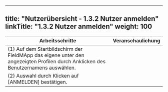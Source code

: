 
---
title: "Nutzerübersicht - 1.3.2 Nutzer anmelden"
linkTitle: "1.3.2 Nutzer anmelden"
weight: 100
---

| Arbeitsschritte | Veranschaulichung |
| ------ | :-----: |
| (1) Auf dem Startbildschirm der FieldMApp das eigene unter den angezeigten Profilen durch Anklicken des Benutzernamens auswählen. |  |
| (2) Auswahl durch Klicken auf [ANMELDEN] bestätigen. |  |